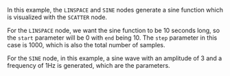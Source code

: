 In this example, the `LINSPACE` and `SINE` nodes generate a sine function which is visualized with the `SCATTER` node.

For the `LINSPACE` node, we want the sine function to be 10 seconds long, so the `start` parameter will be 0 with `end` being 10.
The `step` parameter in this case is 1000, which is also the total number of samples.

For the `SINE` node, in this example, a sine wave with an amplitude of 3 and a frequency of 1Hz is generated, which are the parameters.